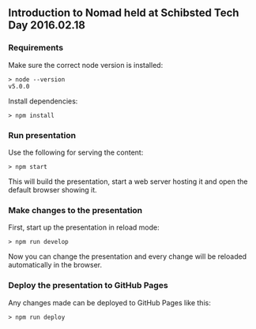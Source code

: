 ## Introduction to Nomad held at Schibsted Tech Day 2016.02.18

### Requirements

Make sure the correct node version is installed:

```
> node --version
v5.0.0

```

Install dependencies:

```
> npm install
```

### Run presentation

Use the following for serving the content:

```
> npm start
```

This will build the presentation, start a web server hosting it and
open the default browser showing it.

### Make changes to the presentation

First, start up the presentation in reload mode:

```
> npm run develop
```

Now you can change the presentation and every change will be reloaded
automatically in the browser.

### Deploy the presentation to GitHub Pages

Any changes made can be deployed to GitHub Pages like this:

```
> npm run deploy
```
